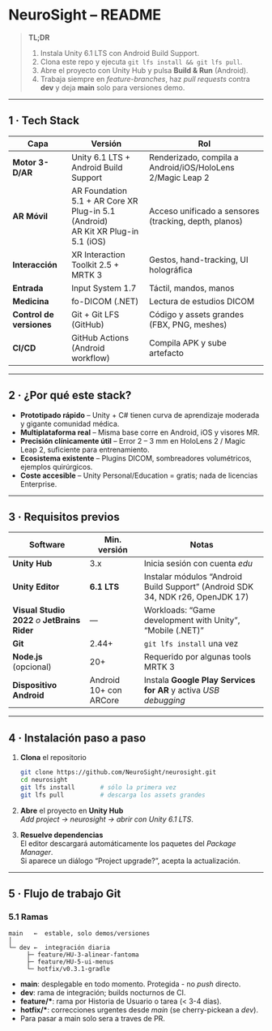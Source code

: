 # NeuroSight – README

> **TL;DR**
>
> 1. Instala Unity 6.1 LTS con Android Build Support.
> 2. Clona este repo y ejecuta `git lfs install && git lfs pull`.
> 3. Abre el proyecto con Unity Hub y pulsa **Build & Run** (Android).
> 4. Trabaja siempre en _feature-branches_, haz _pull requests_ contra **dev** y deja **main** solo para versiones demo.

---

## 1 · Tech Stack

| Capa                     | Versión                                                                             | Rol                                                        |
| ------------------------ | ----------------------------------------------------------------------------------- | ---------------------------------------------------------- |
| **Motor 3-D/AR**         | Unity 6.1 LTS + Android Build Support                                               | Renderizado, compila a Android/iOS/HoloLens 2/Magic Leap 2 |
| **AR Móvil**             | AR Foundation 5.1 + AR Core XR Plug-in 5.1 (Android)<br>AR Kit XR Plug-in 5.1 (iOS) | Acceso unificado a sensores (tracking, depth, planos)      |
| **Interacción**          | XR Interaction Toolkit 2.5 + MRTK 3                                                 | Gestos, hand-tracking, UI holográfica                      |
| **Entrada**              | Input System 1.7                                                                    | Táctil, mandos, manos                                      |
| **Medicina**             | fo-DICOM (.NET)                                                                     | Lectura de estudios DICOM                                  |
| **Control de versiones** | Git + Git LFS (GitHub)                                                              | Código y assets grandes (FBX, PNG, meshes)                 |
| **CI/CD**                | GitHub Actions (Android workflow)                                                   | Compila APK y sube artefacto                               |

---

## 2 · ¿Por qué este stack?

- **Prototipado rápido** – Unity + C# tienen curva de aprendizaje moderada y gigante comunidad médica.
- **Multiplataforma real** – Misma base corre en Android, iOS y visores MR.
- **Precisión clínicamente útil** – Error 2 – 3 mm en HoloLens 2 / Magic Leap 2, suficiente para entrenamiento.
- **Ecosistema existente** – Plugins DICOM, sombreadores volumétricos, ejemplos quirúrgicos.
- **Coste accesible** – Unity Personal/Education = gratis; nada de licencias Enterprise.

---

## 3 · Requisitos previos

| Software                                       | Min. versión           | Notas                                                                          |
| ---------------------------------------------- | ---------------------- | ------------------------------------------------------------------------------ |
| **Unity Hub**                                  | 3.x                    | Inicia sesión con cuenta _edu_                                                 |
| **Unity Editor**                               | **6.1 LTS**            | Instalar módulos “Android Build Support” (Android SDK 34, NDK r26, OpenJDK 17) |
| **Visual Studio 2022** _o_ **JetBrains Rider** | —                      | Workloads: “Game development with Unity”, “Mobile (.NET)”                      |
| **Git**                                        | 2.44+                  | `git lfs install` una vez                                                      |
| **Node.js** (opcional)                         | 20+                    | Requerido por algunas tools MRTK 3                                             |
| **Dispositivo Android**                        | Android 10+ con ARCore | Instala **Google Play Services for AR** y activa _USB debugging_               |

---

## 4 · Instalación paso a paso

1. **Clona** el repositorio

   ```bash
   git clone https://github.com/NeuroSight/neurosight.git
   cd neurosight
   git lfs install       # sólo la primera vez
   git lfs pull          # descarga los assets grandes
   ```

2. **Abre** el proyecto en **Unity Hub**  
   _Add project → neurosight → abrir con Unity 6.1 LTS_.

3. **Resuelve dependencias**  
   El editor descargará automáticamente los paquetes del _Package Manager_.  
   Si aparece un diálogo “Project upgrade?”, acepta la actualización.

---

## 5 · Flujo de trabajo Git

### 5.1 Ramas

```
main   ←  estable, solo demos/versiones
│
└─ dev ←  integración diaria
     ├─ feature/HU-3-alinear-fantoma
     ├─ feature/HU-5-ui-menus
     └─ hotfix/v0.3.1-gradle
```

- **main**: desplegable en todo momento. Protegida - no _push_ directo.
- **dev**: rama de integración; builds nocturnos de CI.
- **feature/\***: rama por Historia de Usuario o tarea (< 3-4 días).
- **hotfix/\***: correcciones urgentes desde _main_ (se cherry-pickean a _dev_).
- Para pasar a main solo sera a traves de PR.
